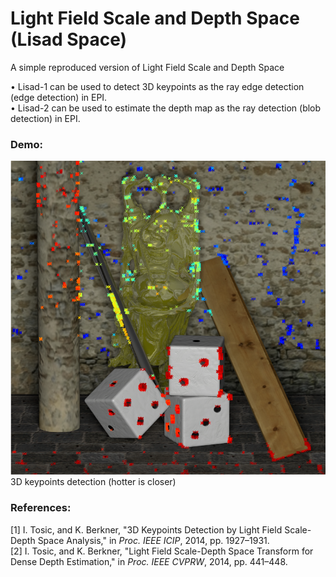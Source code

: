 # Light Field Scale and Depth Space (Lisad Space)
A simple reproduced version of Light Field Scale and Depth Space

&bull; Lisad-1 can be used to detect 3D keypoints as the ray edge detection (edge detection) in EPI.
<br>
&bull; Lisad-2 can be used to estimate the depth map as the ray detection (blob detection) in EPI.

### Demo:
<img src=https://github.com/GilbertRC/Light-Field-Scale-and-Depth-Space/blob/main/result_buddha.bmp>
3D keypoints detection (hotter is closer)

### References:
[1] I. Tosic, and K. Berkner, "3D Keypoints Detection by Light Field Scale-Depth Space Analysis," in *Proc. IEEE ICIP*, 2014, pp. 1927–1931.
<br>
[2] I. Tosic, and K. Berkner, "Light Field Scale-Depth Space Transform for Dense Depth Estimation," in *Proc. IEEE CVPRW*, 2014, pp. 441–448.
